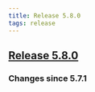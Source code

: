 ```yaml
---
title: Release 5.8.0
tags: release
---
```

## [Release 5.8.0](https://github.com/ChaiScript/ChaiScript/releases/tag/v5.8.0 "Release 5.8.0")


### Changes since 5.7.1


